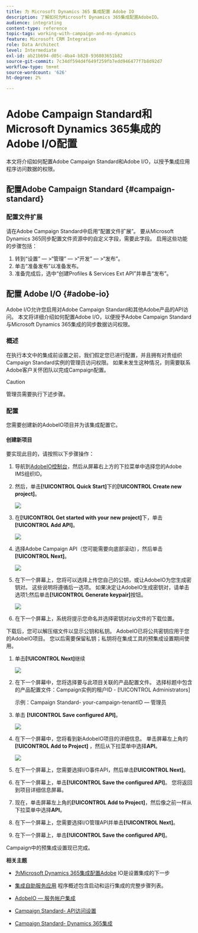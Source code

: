 ```yaml
---
title: 为 Microsoft Dynamics 365 集成配置 Adobe IO
description: 了解如何为Microsoft Dynamics 365集成配置AdobeIO。
audience: integrating
content-type: reference
topic-tags: working-with-campaign-and-ms-dynamics
feature: Microsoft CRM Integration
role: Data Architect
level: Intermediate
exl-id: ab21b694-d05c-4ba4-b828-936803651b82
source-git-commit: 7c34df594d4f649f259fb7edd946477f7b8d92d7
workflow-type: tm+mt
source-wordcount: '626'
ht-degree: 2%

---
```


# Adobe Campaign Standard和Microsoft Dynamics 365集成的Adobe I/O配置

本文将介绍如何配置Adobe Campaign Standard和Adobe I/O，以授予集成应用程序访问数据的权限。

## 配置Adobe Campaign Standard {#campaign-standard}

### 配置文件扩展

请在Adobe Campaign Standard中启用“配置文件扩展”。   要从Microsoft Dynamics 365同步配置文件资源中的自定义字段，需要此字段。   启用这些功能的步骤包括：

1. 转到“设置” — >“管理” — >“开发” — >“发布”。
1. 单击“准备发布”以准备发布。
1. 准备完成后，选中“创建Profiles &amp; Services Ext API”并单击“发布”。

## 配置 Adobe I/O {#adobe-io}

Adobe I/O允许您启用对Adobe Campaign Standard和其他Adobe产品的API访问。   本文将详细介绍如何配置Adobe I/O，以便授予Adobe Campaign Standard与Microsoft Dynamics 365集成的同步数据访问权限。

### 概述

在执行本文中的集成前设置之前，我们假定您已进行配置，并且拥有对贵组织Campaign Standard实例的管理员访问权限。  如果未发生这种情况，则需要联系Adobe客户关怀团队以完成Campaign配置。

>[!CAUTION]
>
>管理员需要执行下述步骤。

### 配置

您需要创建新的AdobeIO项目并为该集成配置它。

#### 创建新项目

要实现此目的，请按照以下步骤操作：

1. 导航到[AdobeIO控制台](https://console.adobe.io/home#)，然后从屏幕右上方的下拉菜单中选择您的Adobe IMS组织ID。

1. 然后，单击&#x200B;**[!UICONTROL Quick Start]**&#x200B;下的&#x200B;**[!UICONTROL Create new project]**。

   ![](assets/adobeIO1.png)

1. 在&#x200B;**[!UICONTROL Get started with your new project]**&#x200B;下，单击&#x200B;**[!UICONTROL Add API]**。

   ![](assets/adobeIO2.png)

1. 选择Adobe Campaign API（您可能需要向底部滚动），然后单击&#x200B;**[!UICONTROL Next]**。

   ![](assets/adobeIO3.png)

1. 在下一个屏幕上，您将可以选择上传您自己的公钥，或让AdobeIO为您生成密钥对。 这些说明将遵循后一选项。 如果决定让AdobeIO生成密钥对，请单击选项1;然后单击&#x200B;**[!UICONTROL Generate keypair]**&#x200B;按钮。

   ![](assets/adobeIO4.png)

1. 在下一个屏幕上，系统将提示您命名并选择密钥对zip文件的下载位置。

下载后，您可以解压缩文件以显示公钥和私钥。 AdobeIO已将公共密钥应用于您的AdobeIO项目。 您以后需要保留私钥；私钥将在集成工具的预集成设置期间使用。

1. 单击&#x200B;**[!UICONTROL Next]**&#x200B;继续

   ![](assets/adobeIO5.png)

1. 在下一个屏幕中，您将选择要与此项目关联的产品配置文件。 选择标题中包含的产品配置文件：Campaign实例的租户ID - [!UICONTROL Administrators]

   示例：Campaign Standard- your-campaign-tenantID — 管理员

1. 单击 **[!UICONTROL Save configured API]**。

   ![](assets/adobeIO6.png)

1. 在下一个屏幕中，您将看到新AdobeIO项目的详细信息。 单击屏幕左上角的&#x200B;**[!UICONTROL Add to Project]** ，然后从下拉菜单中选择&#x200B;**API**。

   ![](assets/adobeIO7.png)

1. 在下一个屏幕上，您需要选择I/O事件API，然后单击&#x200B;**[!UICONTROL Next]**。

1. 在下一个屏幕上，单击&#x200B;**[!UICONTROL Save the configured API]**。  您将返回到项目详细信息屏幕。

1. 现在，单击屏幕左上角的&#x200B;**[!UICONTROL Add to Project]**，然后像之前一样从下拉菜单中选择&#x200B;**API**。

1. 在下一个屏幕上，您需要选择I/O管理API并单击&#x200B;**[!UICONTROL Next]**。

1. 在下一个屏幕上，单击&#x200B;**[!UICONTROL Save the configured API]**。

Campaign中的预集成设置现已完成。

**相关主题**

* [为Microsoft Dynamics 365集成配置Adobe](../../integrating/using/d365-acs-configure-adobe-io.md) IO是设置集成的下一步
* [集成自助服务应用](../../integrating/using/d365-acs-self-service-app-quick-start-guide.md) 程序概述包含启动和运行集成的完整步骤列表。


* [AdobeIO — 服务帐户集成](https://www.adobe.io/authentication/auth-methods.html#!AdobeDocs/adobeio-auth/master/AuthenticationOverview/ServiceAccountIntegration.md)
* [Campaign Standard- API访问设置](../../api/using/setting-up-api-access.md)
* [Campaign Standard- Dynamics 365集成](../../integrating/using/d365-acs-configure-d365.md)
